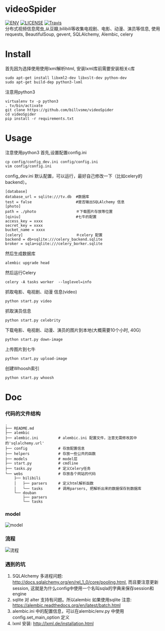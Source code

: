 # videoSpider
[![ENV](https://img.shields.io/badge/python-3.4-blue.svg)](https://github.com/billvsme/videoSpider)
[![LICENSE](https://img.shields.io/badge/license-MIT-blue.svg)](https://github.com/billvsme/videoSpider/blob/master/LICENSE)
[![Travis](https://img.shields.io/travis/billvsme/videoSpider.svg)](https://travis-ci.org/billvsme/videoSpider)  
分布式视频信息爬虫,从豆瓣,bilibili等收集电视剧、电影、动漫、演员等信息,
使用requests, BeautifulSoup, gevent, SQLAlchemy, Alembic, celery

# Install
首先因为选择使用使用lxml解析html,  安装lxml库前需要安装相关c库
```
sudo apt-get install libxml2-dev libxslt-dev python-dev
sudo apt-get build-dep python3-lxml
```
注意用python3
```
virtualenv tv -p python3
. tv/bin/activate
git clone https://github.com/billvsme/videoSpider
cd videoSpider
pip install -r requirements.txt
```
# Usage
注意使用python3 
首先,设置配置config.ini
```
cp config/config_dev.ini config/config.ini
vim config/config.ini
```
config_dev.ini 默认配置，可以运行，最好自己修改一下（比如celery的backend）。
```
[database]
database_url = sqlite:///tv.db  #数据库
test = false                    #是否输出SQLAlchemy 信息
[photo]
path = ./photo                  ＃下载图片存放等位置
[qiniu]                         #七牛的配置
access_key = xxxx              
secret_key = xxxx
bucket_name = xxxx
[celery]                        ＃celery 配置
backend = db+sqlite:///celery_backend.sqlite     
broker = sqla+sqlite:///celery_borker.sqlite
```
然后生成数据库
```
alembic upgrade head
```
然后运行Celery
```
celery -A tasks worker  --loglevel=info
```
抓取电影、电视剧、动漫 信息(video)
```
python start.py video
```
抓取演员信息
```
python start.py celebrity
```
下载电影、电视剧、动漫、演员的图片到本地(大概需要10个小时, 40G)
```
python start.py down-image
```
上传图片到七牛
```
python start.py upload-image
```
创建Whoosh索引
```
python start.py whoosh
```
# Doc

### 代码的文件结构
```
.
├── README.md
├── alembic
├── alembic.ini         # alembic.ini 配置文件，注意无需修改其中的'sqlalchemy.url'
├── config              # 存放配置信息
├── helpers             # 存放一些公共的函数 
├── models              # model层
├── start.py            # cmdline
├── tasks.py            # 定义Celery任务
└── webs                # 存放各个网站的代码
    ├── bilibili
    │   ├── parsers     # 定义html解析函数
    │   └── tasks       # 调用parsers, 把解析出来的数据保存到数据库
    └── douban
        ├── parsers
        └── tasks

```

### model
![model](http://7xqumk.com1.z0.glb.clouddn.com/%40%2Freadme%2Ftv-s_model.png)

### 流程
![流程](http://7xqumk.com1.z0.glb.clouddn.com/%40%2Freadme%2Ftv-s.png)

### 遇到的坑
1. SQLAlchemy 多进程问题: http://docs.sqlalchemy.org/en/rel_1_0/core/pooling.html, 而且要注意更新session, 这就是为什么config中使用一个名叫sqla的字典来保存session和engine
2. sqlite 对 alter 支持有问题。所以alembic 如果使用sqlite 注意: https://alembic.readthedocs.org/en/latest/batch.html
3. alembic.ini 中的配置信息，可以在alembic/env.py 中使用config.set_main_option 定义
4. lxml 安装: http://lxml.de/installation.html
